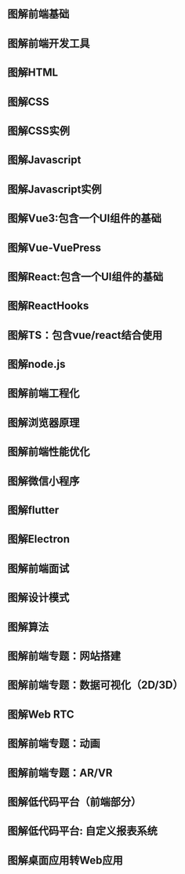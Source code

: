 ## 图解前端基础
## 图解前端开发工具
## 图解HTML
## 图解CSS
## 图解CSS实例
## 图解Javascript
## 图解Javascript实例
## 图解Vue3:包含一个UI组件的基础
## 图解Vue-VuePress
## 图解React:包含一个UI组件的基础
## 图解ReactHooks
## 图解TS：包含vue/react结合使用
## 图解node.js
## 图解前端工程化
## 图解浏览器原理
## 图解前端性能优化
## 图解微信小程序
## 图解flutter
## 图解Electron
## 图解前端面试
## 图解设计模式
## 图解算法
## 图解前端专题：网站搭建
## 图解前端专题：数据可视化（2D/3D）
## 图解Web RTC
## 图解前端专题：动画
## 图解前端专题：AR/VR
## 图解低代码平台（前端部分）
## 图解低代码平台: 自定义报表系统
## 图解桌面应用转Web应用

